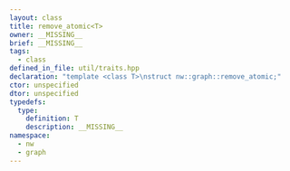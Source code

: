 ```yaml
---
layout: class
title: remove_atomic<T>
owner: __MISSING__
brief: __MISSING__
tags:
  - class
defined_in_file: util/traits.hpp
declaration: "template <class T>\nstruct nw::graph::remove_atomic;"
ctor: unspecified
dtor: unspecified
typedefs:
  type:
    definition: T
    description: __MISSING__
namespace:
  - nw
  - graph
---
```

